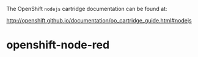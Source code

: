 The OpenShift `nodejs` cartridge documentation can be found at:

http://openshift.github.io/documentation/oo_cartridge_guide.html#nodejs
# openshift-node-red
